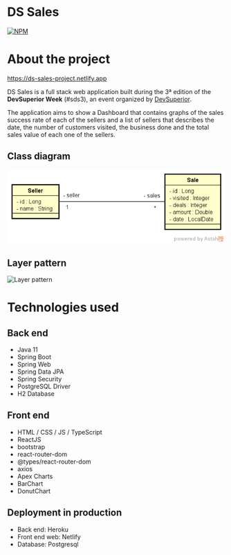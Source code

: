# DS Sales
[![NPM](https://img.shields.io/npm/l/react)](https://github.com/brazil-bruno/dssales/blob/main/LICENSE)

# About the project

https://ds-sales-project.netlify.app

DS Sales is a full stack web application built during the 3ª edition of the **DevSuperior Week** (#sds3), an event organized by [DevSuperior](https://devsuperior.com.br/cursos "DevSuperior Website").

The application aims to show a Dashboard that contains graphs of the sales success rate of each of the sellers and a list of sellers that describes the date, the number of customers visited, the business done and the total sales value of each one of the sellers.

## Class diagram
![Modelo Conceitual](https://raw.githubusercontent.com/devsuperior/bds-assets/main/sds/sds3-mc.png)

## Layer pattern
![Layer pattern](https://raw.githubusercontent.com/devsuperior/sds2/master/assets/camadas.png)

# Technologies used
## Back end
- Java 11
- Spring Boot
- Spring Web
- Spring Data JPA
- Spring Security
- PostgreSQL Driver
- H2 Database
## Front end
- HTML / CSS / JS / TypeScript
- ReactJS
- bootstrap
- react-router-dom
- @types/react-router-dom
- axios
- Apex Charts
- BarChart
- DonutChart
## Deployment in production
- Back end: Heroku
- Front end web: Netlify
- Database: Postgresql
